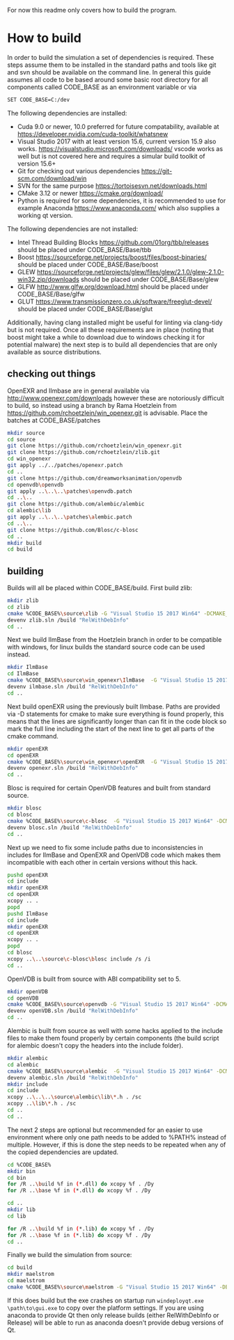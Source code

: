 For now this readme only covers how to build the program.

# How to build
In order to build the simulation a set of dependencies is required. These steps assume them to be installed in the standard paths and tools like git and svn should be available on the command line. In general this guide assumes all code to be based around some basic root directory for all components called CODE_BASE as an environment variable or via
```bash
SET CODE_BASE=C:/dev
```

The following dependencies are installed:

- Cuda 9.0 or newer, 10.0 preferred for future compatability, available at https://developer.nvidia.com/cuda-toolkit/whatsnew
- Visual Studio 2017 with at least version 15.6, current version 15.9 also works. https://visualstudio.microsoft.com/downloads/ vscode works as well but is not covered here and requires a simular build toolkit of version 15.6+
- Git for checking out various dependencies https://git-scm.com/download/win
- SVN for the same purpose https://tortoisesvn.net/downloads.html
- CMake 3.12 or newer https://cmake.org/download/
- Python is required for some dependencies, it is recommended to use for example Anaconda https://www.anaconda.com/ which also supplies a working qt version.

The following dependencies are not installed:

- Intel Thread Building Blocks https://github.com/01org/tbb/releases should be placed under CODE_BASE/Base/tbb
- Boost https://sourceforge.net/projects/boost/files/boost-binaries/ should be placed under CODE_BASE/Base/boost
- GLEW https://sourceforge.net/projects/glew/files/glew/2.1.0/glew-2.1.0-win32.zip/downloads should be placed under CODE_BASE/Base/glew
- GLFW http://www.glfw.org/download.html should be placed under CODE_BASE/Base/glfw
- GLUT https://www.transmissionzero.co.uk/software/freeglut-devel/ should be placed under CODE_BASE/Base/glut

Additionally, having clang installed might be useful for linting via clang-tidy but is not required. Once all these requirements are in place (noting that boost might take a while to download due to windows checking it for potential malware) the next step is to build all dependencies that are only available as source distributions.

## checking out things
OpenEXR and Ilmbase are in general available via http://www.openexr.com/downloads however these are notoriously difficult to build, so instead using a branch by Rama Hoetzlein from https://github.com/rchoetzlein/win_openexr.git is advisable. Place the batches at CODE_BASE/patches

```bash
mkdir source
cd source
git clone https://github.com/rchoetzlein/win_openexr.git
git clone https://github.com/rchoetzlein/zlib.git
cd win_openexr
git apply ../../patches/openexr.patch
cd ..
git clone https://github.com/dreamworksanimation/openvdb
cd openvdb\openvdb
git apply ..\..\..\patches\openvdb.patch
cd ..\..
git clone https://github.com/alembic/alembic
cd alembic\lib
git apply ..\..\..\patches\alembic.patch
cd ..\..
git clone https://github.com/Blosc/c-blosc
cd ..
mkdir build
cd build
```

## building 

Builds will all be placed within CODE_BASE/build. First build zlib:
```bash
mkdir zlib
cd zlib 
cmake %CODE_BASE%\source\zlib -G "Visual Studio 15 2017 Win64" -DCMAKE_CXX_FLAGS="/DWIN32 /D_WINDOWS /W3 /GR /EHsc /std:c++latest /we4290"
devenv zlib.sln /build "RelWithDebInfo"
cd ..
```

Next we build IlmBase from the Hoetzlein branch in order to be compatible with windows, for linux builds the standard source code can be used instead.
```bash
mkdir IlmBase
cd IlmBase
cmake %CODE_BASE%\source\win_openexr\IlmBase  -G "Visual Studio 15 2017 Win64" -DCMAKE_CXX_FLAGS="/DWIN32 /D_WINDOWS /W3 /GR /EHsc /std:c++latest /we4290"
devenv ilmbase.sln /build "RelWithDebInfo"
cd ..
```

Next build openEXR using the previously built Ilmbase. Paths are provided via -D statements for cmake to make sure everything is found properly, this means that the lines are significantly longer than can fit in the code block so mark the full line including the start of the next line to get all parts of the cmake command.
```bash
mkdir openEXR
cd openEXR
cmake %CODE_BASE%\source\win_openexr\openEXR  -G "Visual Studio 15 2017 Win64"  -DCMAKE_CXX_FLAGS="/DWIN32 /D_WINDOWS /W3 /GR /EHsc /std:c++latest /we4290" -DILMBASE_HALF_LIBRARY_DEBUG=%CODE_BASE%\build\IlmBase\lib\Half.lib -DILMBASE_HALF_LIBRARY_RELEASE=%CODE_BASE%\build\IlmBase\lib\Half.lib -DILMBASE_IEX_LIBRARY_DEBUG=%CODE_BASE%\build\IlmBase\lib\Iex.lib -DILMBASE_IEX_LIBRARY_RELEASE=%CODE_BASE%\build\IlmBase\lib\Iex.lib -DILMBASE_ILMTHREAD_LIBRARY_DEBUG=%CODE_BASE%\build\IlmBase\lib\IlmThread.lib -DILMBASE_ILMTHREAD_LIBRARY_RELEASE=%CODE_BASE%\build\IlmBase\lib\IlmThread.lib -DILMBASE_IMATH_LIBRARY_DEBUG=%CODE_BASE%\build\IlmBase\lib\Imath.lib -DILMBASE_IMATH_LIBRARY_RELEASE=%CODE_BASE%\build\IlmBase\lib\Imath.lib -DZLIB_INCLUDE_PATH=%CODE_BASE%\build\zlib\include -DZLIB_LIBRARY=%CODE_BASE%\build\zlib\lib\zlib.lib -DZLIB_INCLUDE_DIR=%CODE_BASE%\build\zlib\include 
devenv openexr.sln /build "RelWithDebInfo"
cd ..
```

Blosc is required for certain OpenVDB features and built from standard source.
```bash
mkdir blosc
cd blosc 
cmake %CODE_BASE%\source\c-blosc  -G "Visual Studio 15 2017 Win64" -DCMAKE_CXX_FLAGS="/DWIN32 /D_WINDOWS /W3 /GR /EHsc /std:c++latest /we4290" 
devenv blosc.sln /build "RelWithDebInfo"
cd ..
```

Next up we need to fix some include paths due to inconsistencies in includes for IlmBase and OpenEXR and OpenVDB code which makes them incompatible with each other in certain versions without this hack.
```bash
pushd openEXR
cd include
mkdir openEXR
cd openEXR
xcopy .. .
popd
pushd IlmBase
cd include
mkdir openEXR
cd openEXR
xcopy .. .
popd
cd blosc
xcopy ..\..\source\c-blosc\blosc include /s /i
cd ..
```

OpenVDB is built from source with ABI compatibility set to 5.
```bash
mkdir openVDB
cd openVDB
cmake %CODE_BASE%\source\openvdb -G "Visual Studio 15 2017 Win64" -DCMAKE_CXX_FLAGS="/DOPENVDB_USE_GLFW_3 /DOPENEXR_DLL /bigobj /DWIN32 /D_WINDOWS /W3 /GR /EHsc /std:c++latest /we4290" -DGLEW_LOCATION=%CODE_BASE%\base\glew -DGLEW_LIBRARY_PATH=%CODE_BASE%\base\glew\lib\Release\x64\glew32.lib -DGLEW_GLEW_LIBRARY=%CODE_BASE%\base\glew\lib\Release\x64\glew32.lib -DBLOSC_LOCATION=%CODE_BASE%\build\blosc -DBLOSC_blosc_LIBRARY=%CODE_BASE%\build\blosc\blosc\RelWithDebInfo\blosc.lib -DZLIB_INCLUDE_PATH=%CODE_BASE%\build\zlib\include -DZLIB_INCLUDE_DIR=%CODE_BASE%\build\zlib\include -DZLIB_LIBRARY=%CODE_BASE%\build\zlib\lib\zlib.lib -DILMBASE_LOCATION=%CODE_BASE%\build\IlmBase -DOPENEXR_LOCATION=%CODE_BASE%\build\openEXR -DOPENVDB_BUILD_UNITTESTS=FALSE -DOPENVDB_BUILD_PYTHON_MODULE=FALSE -DIlmbase_IEX_LIBRARY=%CODE_BASE%\build\IlmBase\lib\Iex.lib -DIlmbase_ILMTHREAD_LIBRARY=%CODE_BASE%\build\IlmBase\lib\IlmThread.lib -DOpenexr_ILMIMF_LIBRARY=%CODE_BASE%\build\openEXR\lib\IlmImf.lib -DTBB_LOCATION=%CODE_BASE%\base\tbb -DTBB_LIBRARY_PATH=%CODE_BASE%\base\tbb\lib\intel64\vc14 -DTbb_TBB_LIBRARY=%CODE_BASE%\base\tbb/lib/intel64/vc14/tbb.lib -DTbb_TBBMALLOC_LIBRARY=%CODE_BASE%\base\tbb/lib/intel64/vc14/tbbmalloc.lib -DTBBMALLOC_LIBRARY_PATH=%CODE_BASE%\base\tbb/lib/intel64/vc14/tbbmalloc.lib -DTBB_PREVIEW_LIBRARY_PATH=%CODE_BASE%\base\tbb/lib/intel64/vc14/tbb_preview.lib -DTbb_TBB_PREVIEW_LIBRARY=%CODE_BASE%\base\tbb/lib/intel64/vc14/tbb_preview.lib -DBOOST_ROOT=%CODE_BASE%\base\boost -DBoost_INCLUDE_DIR=%CODE_BASE%\base\boost -DBOOST_LIBRARYDIR=%CODE_BASE%\base\boost\lib64-msvc-14.1 -DBoost_SYSTEM_LIBRARY_RELEASE=%CODE_BASE%\base\boost/lib64-msvc-14.1/boost_system-vc141-mt-x64-1_68.lib -DBoost_SYSTEM_LIBRARY_DEBUG=%CODE_BASE%\base\boost/lib64-msvc-14.1/boost_system-vc141-mt-gd-x64-1_68.lib -DBoost_THREAD_LIBRARY_RELEASE=%CODE_BASE%\base\boost/lib64-msvc-14.1/boost_thread-vc141-mt-x64-1_68.lib -DBoost_THREAD_LIBRARY_DEBUG=%CODE_BASE%\base\boost/lib64-msvc-14.1/boost_thread-vc141-mt-gd-x64-1_68.lib -DBoost_IOSTREAMS_LIBRARY_RELEASE=%CODE_BASE%\base\boost/lib64-msvc-14.1/boost_iostreams-vc141-mt-x64-1_68.lib -DBoost_IOSTREAMS_LIBRARY_DEBUG=%CODE_BASE%\base\boost/lib64-msvc-14.1/boost_iostreams-vc141-mt-gd-x64-1_68.lib -DOPENVDB_ABI_VERSION_NUMBER=5 -DGLFW_LOCATION=%CODE_BASE%\base\glfw -DGLFW_glfw_LIBRARY=%CODE_BASE%\base\glfw\lib-vc2015\glfw3.lib -DGLFW_LIBRARY_PATH=%CODE_BASE%\base\glfw\lib-vc2015\glfw3.lib -DGLFW_INCLUDE_DIR=%CODE_BASE%\base\glfw\include -DGLFW_INCLUDE_DIRECTORY=%CODE_BASE%\base\glfw\include
devenv openVDB.sln /build "RelWithDebInfo"
cd ..
```

Alembic is built from source as well with some hacks applied to the include files to make them found properly by certain components (the build script for alembic doesn't copy the headers into the include folder).
```bash
mkdir alembic
cd alembic
cmake %CODE_BASE%\source\alembic  -G "Visual Studio 15 2017 Win64" -DCMAKE_CXX_FLAGS="/DWIN32 /D_WINDOWS /DOPENEXR_DLL /DOPENVDB_DLL /W3 /GR /EHsc /std:c++latest /we4290" -DILMBASE_INCLUDE_DIR=%CODE_BASE%\build\IlmBase\include -DILMBASE_ROOT=%CODE_BASE%\build\IlmBase -DUSE_TESTS=OFF
devenv alembic.sln /build "RelWithDebInfo"
mkdir include
cd include
xcopy ..\..\..\source\alembic\lib\*.h . /sc
xcopy ..\lib\*.h . /sc
cd ..
cd ..
```

The next 2 steps are optional but recommended for an easier to use environment where only one path needs to be added to %PATH% instead of multiple. However, if this is done the step needs to be repeated when any of the copied dependencies are updated.
```bash
cd %CODE_BASE%
mkdir bin
cd bin
for /R ..\build %f in (*.dll) do xcopy %f . /Dy
for /R ..\base %f in (*.dll) do xcopy %f . /Dy

cd ..
mkdir lib
cd lib

for /R ..\build %f in (*.lib) do xcopy %f . /Dy
for /R ..\base %f in (*.lib) do xcopy %f . /Dy
cd ..
```

Finally we build the simulation from source:
```bash
cd build
mkdir maelstrom
cd maelstrom
cmake %CODE_BASE%\source\maelstrom -G "Visual Studio 15 2017 Win64" -DBLOSC_LOCATION=%CODE_BASE%/build/blosc -DBLOSC_blosc_LIBRARY=%CODE_BASE%/build/blosc/blosc/RelWithDebInfo/blosc.lib -DZLIB_INCLUDE_DIR=%CODE_BASE%/build/zlib/include -DZLIB_LIBRARY=%CODE_BASE%/build/zlib/lib/zlib.lib -DBOOST_ROOT=%CODE_BASE%/base/boost -DBoost_INCLUDE_DIR=%CODE_BASE%/base/boost -DALEMBIC_ABC_LIBRARY=%CODE_BASE%/build/alembic/lib/Alembic/RelWithDebInfo/Alembic.lib -DALEMBIC_INCLUDE_DIR=%CODE_BASE%/build/alembic/include -DTBB_LIBRARY=%CODE_BASE%/base/tbb/lib/intel64/vc14/tbb.lib -DTBB_LIBRARY_DEBUG=%CODE_BASE%/base/tbb/lib/intel64/vc14/tbb_debug.lib -DTBB_MALLOC_LIBRARY=%CODE_BASE%/base/tbb/lib/intel64/vc14/tbbmalloc.lib -DTBB_MALLOC_LIBRARY_DEBUG=%CODE_BASE%/base/tbb/lib/intel64/vc14/tbbmalloc_debug.lib -DTBB_ARCH_PLATFORM=intel64/vc14 -DTBB_INSTALL_DIR=%CODE_BASE%/base/tbb -DILMBASE_HALF_LIBRARY_DEBUG=%CODE_BASE%/build/IlmBase/lib/Half.lib -DILMBASE_HALF_LIBRARY_RELEASE=%CODE_BASE%/build/IlmBase/lib/Half.lib -DILMBASE_IEX_LIBRARY_DEBUG=%CODE_BASE%/build/IlmBase/lib/Iex.lib -DILMBASE_IEX_LIBRARY_RELEASE=%CODE_BASE%/build/IlmBase/lib/Iex.lib -DILMBASE_ILMTHREAD_LIBRARY_DEBUG=%CODE_BASE%/build/IlmBase/lib/IlmThread.lib -DILMBASE_ILMTHREAD_LIBRARY_RELEASE=%CODE_BASE%/build/IlmBase/lib/IlmThread.lib -DILMBASE_IMATH_LIBRARY_DEBUG=%CODE_BASE%/build/IlmBase/lib/Imath.lib -DILMBASE_IMATH_LIBRARY_RELEASE=%CODE_BASE%/build/IlmBase/lib/Imath.lib -DILMBASE_INCLUDE_DIR=%CODE_BASE%/build/IlmBase/include -DOPENEXR_INCLUDE_DIR=%CODE_BASE%/build/openEXR/include -DOPENEXR_ILMIMF_LIBRARY_DEBUG=%CODE_BASE%/build/openEXR/lib/IlmImf.lib -DOPENEXR_ILMIMF_LIBRARY_RELEASE=%CODE_BASE%/build/openEXR/lib/IlmImf.lib -DOPENVDB_INCLUDE_DIR=%CODE_BASE%/source/openvdb -DOPENVDB_LIBRARY=%CODE_BASE%/build/openVDB/openvdb/RelWithDebInfo/openvdb.lib -DBoost_SYSTEM_LIBRARY_RELEASE=%CODE_BASE%/base/boost/lib64-msvc-14.1/boost_system-vc141-mt-x64-1_68.lib -DBoost_SYSTEM_LIBRARY_DEBUG=%CODE_BASE%/base/boost/lib64-msvc-14.1/boost_system-vc141-mt-gd-x64-1_68.lib -DBoost_THREAD_LIBRARY_RELEASE=%CODE_BASE%/base/boost/lib64-msvc-14.1/boost_thread-vc141-mt-x64-1_68.lib -DBoost_THREAD_LIBRARY_DEBUG=%CODE_BASE%/base/boost/lib64-msvc-14.1/boost_thread-vc141-mt-gd-x64-1_68.lib -DBoost_IOSTREAMS_LIBRARY_RELEASE=%CODE_BASE%/base/boost/lib64-msvc-14.1/boost_iostreams-vc141-mt-x64-1_68.lib -DBoost_IOSTREAMS_LIBRARY_DEBUG=%CODE_BASE%/base/boost/lib64-msvc-14.1/boost_iostreams-vc141-mt-gd-x64-1_68.lib
```

If this does build but the exe crashes on startup run `windeployqt.exe \path\to\gui.exe` to copy over the platform settings. If you are using anaconda to provide Qt then only release builds (either RelWithDebInfo or Release) will be able to run as anaconda doesn't provide debug versions of Qt.